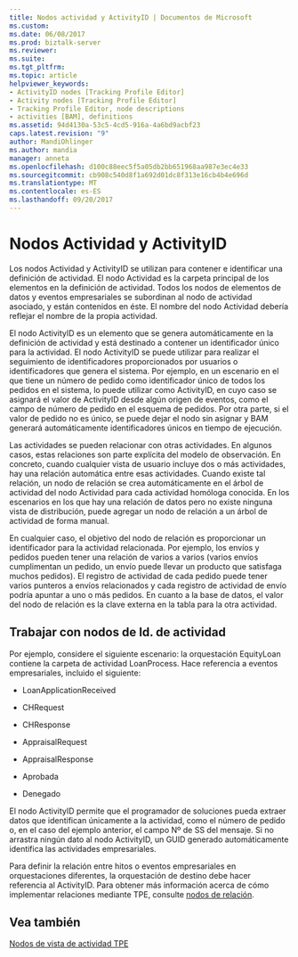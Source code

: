 ```yaml
---
title: Nodos actividad y ActivityID | Documentos de Microsoft
ms.custom: 
ms.date: 06/08/2017
ms.prod: biztalk-server
ms.reviewer: 
ms.suite: 
ms.tgt_pltfrm: 
ms.topic: article
helpviewer_keywords:
- ActivityID nodes [Tracking Profile Editor]
- Activity nodes [Tracking Profile Editor]
- Tracking Profile Editor, node descriptions
- activities [BAM], definitions
ms.assetid: 94d4130a-53c5-4cd5-916a-4a6bd9acbf23
caps.latest.revision: "9"
author: MandiOhlinger
ms.author: mandia
manager: anneta
ms.openlocfilehash: d100c88eec5f5a05db2bb651968aa987e3ec4e33
ms.sourcegitcommit: cb908c540d8f1a692d01dc8f313e16cb4b4e696d
ms.translationtype: MT
ms.contentlocale: es-ES
ms.lasthandoff: 09/20/2017
---
```

# <a name="activity-and-activityid-nodes"></a>Nodos Actividad y ActivityID
Los nodos Actividad y ActivityID se utilizan para contener e identificar una definición de actividad. El nodo Actividad es la carpeta principal de los elementos en la definición de actividad. Todos los nodos de elementos de datos y eventos empresariales se subordinan al nodo de actividad asociado, y están contenidos en éste. El nombre del nodo Actividad debería reflejar el nombre de la propia actividad.  
  
 El nodo ActivityID es un elemento que se genera automáticamente en la definición de actividad y está destinado a contener un identificador único para la actividad. El nodo ActivityID se puede utilizar para realizar el seguimiento de identificadores proporcionados por usuarios o identificadores que genera el sistema. Por ejemplo, en un escenario en el que tiene un número de pedido como identificador único de todos los pedidos en el sistema, lo puede utilizar como ActivityID, en cuyo caso se asignará el valor de ActivityID desde algún origen de eventos, como el campo de número de pedido en el esquema de pedidos. Por otra parte, si el valor de pedido no es único, se puede dejar el nodo sin asignar y BAM generará automáticamente identificadores únicos en tiempo de ejecución.  
  
 Las actividades se pueden relacionar con otras actividades. En algunos casos, estas relaciones son parte explícita del modelo de observación.  En concreto, cuando cualquier vista de usuario incluye dos o más actividades, hay una relación automática entre esas actividades.  Cuando existe tal relación, un nodo de relación se crea automáticamente en el árbol de actividad del nodo Actividad para cada actividad homóloga conocida. En los escenarios en los que hay una relación de datos pero no existe ninguna vista de distribución, puede agregar un nodo de relación a un árbol de actividad de forma manual.  
  
 En cualquier caso, el objetivo del nodo de relación es proporcionar un identificador para la actividad relacionada. Por ejemplo, los envíos y pedidos pueden tener una relación de varios a varios (varios envíos cumplimentan un pedido, un envío puede llevar un producto que satisfaga muchos pedidos).  El registro de actividad de cada pedido puede tener varios punteros a envíos relacionados y cada registro de actividad de envío podría apuntar a uno o más pedidos.  En cuanto a la base de datos, el valor del nodo de relación es la clave externa en la tabla para la otra actividad.  
  
## <a name="working-with-activity-id-nodes"></a>Trabajar con nodos de Id. de actividad  
 Por ejemplo, considere el siguiente escenario: la orquestación EquityLoan contiene la carpeta de actividad LoanProcess. Hace referencia a eventos empresariales, incluido el siguiente:  
  
-   LoanApplicationReceived                     
  
-   CHRequest  
  
-   CHResponse  
  
-   AppraisalRequest  
  
-   AppraisalResponse  
  
-   Aprobada  
  
-   Denegado  
  
 El nodo ActivityID permite que el programador de soluciones pueda extraer datos que identifican únicamente a la actividad, como el número de pedido o, en el caso del ejemplo anterior, el campo Nº de SS del mensaje. Si no arrastra ningún dato al nodo ActivityID, un GUID generado automáticamente identifica las actividades empresariales.  
  
 Para definir la relación entre hitos o eventos empresariales en orquestaciones diferentes, la orquestación de destino debe hacer referencia al ActivityID. Para obtener más información acerca de cómo implementar relaciones mediante TPE, consulte [nodos de relación](../core/relationship-nodes.md).  
  
## <a name="see-also"></a>Vea también  
 [Nodos de vista de actividad TPE](../core/tpe-activity-view-nodes.md)